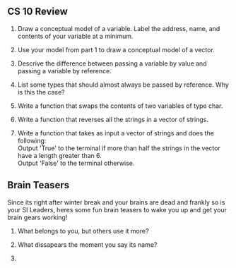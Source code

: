 CS 10 Review
---

1) Draw a conceptual model of a variable. Label the address, name, and contents of your variable at a minimum.

2) Use your model from part 1 to draw a conceptual model of a vector.

3) Descrive the difference between passing a variable by value and passing a variable by reference.

4) List some types that should almost always be passed by reference. Why is this the case?

5) Write a function that swaps the contents of two variables of type char.

6) Write a function that reverses all the strings in a vector of strings.

7) Write a function that takes as input a vector of strings and does the following: <br>
   Output 'True' to the terminal if more than half the strings in the vector have a length greater than 6.<br>
   Output 'False' to the terminal otherwise.<br>

Brain Teasers
---

Since its right after winter break and your brains are dead and frankly so is your SI Leaders,
heres some fun brain teasers to wake you up and get your brain gears working!

1) What belongs to you, but others use it more?

2) What dissapears the moment you say its name?

3) 
